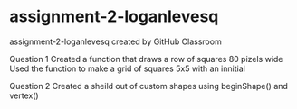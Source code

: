 # assignment-2-loganlevesq
assignment-2-loganlevesq created by GitHub Classroom

Question 1
Created a function that draws a row of squares 80 pizels wide
Used the function to make a grid of squares 5x5 with an innitial

Question 2
Created a sheild out of custom shapes using beginShape() and vertex()

